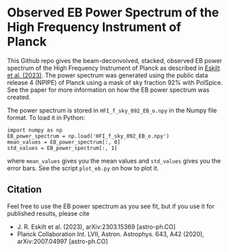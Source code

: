 # Observed EB Power Spectrum of the High Frequency Instrument of Planck

This Github repo gives the beam-deconvolved, stacked, observed EB power spectrum of the High Frequency Instrument of Planck as described in [Eskilt et al. (2023)](https://arxiv.org/abs/2303.15369). The power spectrum was generated using the public data release 4 (NPIPE) of Planck using a mask of sky fraction 92% with PolSpice. See the paper for more information on how the EB power spectrum was created.

The power spectrum is stored in `HFI_f_sky_092_EB_o.npy` in the Numpy file format. To load it in Python:
```
import numpy as np
EB_power_spectrum = np.load('HFI_f_sky_092_EB_o.npy')
mean_values = EB_power_spectrum[:, 0]
std_values = EB_power_spectrum[:, 1]
```
where `mean_values` gives you the mean values and `std_values` gives you the error bars. See the script `plot_eb.py` on how to plot it.

## Citation

Feel free to use the EB power spectrum as you see fit, but if you use it for published results, please cite
* J. R. Eskilt et al. (2023), arXiv:2303.15369 [astro-ph.CO]
* Planck Collaboration Int. LVII, Astron. Astrophys. 643, A42 (2020), arXiv:2007.04997 [astro-ph.CO]
